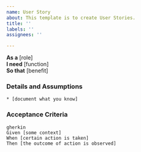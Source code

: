 ```yaml
---
name: User Story
about: This template is to create User Stories.
title: ''
labels: ''
assignees: ''

---
```


**As a** [role]  
**I need** [function]  
**So that** [benefit]  
      
### Details and Assumptions
    * [document what you know]
 
### Acceptance Criteria     
    gherkin 
    Given [some context]
    When [certain action is taken]
    Then [the outcome of action is observed]
